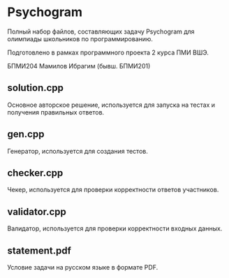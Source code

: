 # Psychogram

Полный набор файлов, составляющих задачу Psychogram для олимпиады школьников по программированию.

Подготовлено в рамках программного проекта 2 курса ПМИ ВШЭ.

БПМИ204 Мамилов Ибрагим (бывш. БПМИ201)

## solution.cpp 
Основное авторское решение, используется для запуска на тестах и получения правильных ответов.

## gen.cpp
Генератор, используется для создания тестов.

## checker.cpp
Чекер, используется для проверки корректности ответов участников.

## validator.cpp
Валидатор, используется для проверки корректности входных данных.

## statement.pdf
Условие задачи на русском языке в формате PDF.

